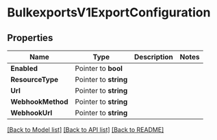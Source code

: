 # BulkexportsV1ExportConfiguration

## Properties

Name | Type | Description | Notes
------------ | ------------- | ------------- | -------------
**Enabled** | Pointer to **bool** |  |
**ResourceType** | Pointer to **string** |  |
**Url** | Pointer to **string** |  |
**WebhookMethod** | Pointer to **string** |  |
**WebhookUrl** | Pointer to **string** |  |

[[Back to Model list]](../README.md#documentation-for-models) [[Back to API list]](../README.md#documentation-for-api-endpoints) [[Back to README]](../README.md)


